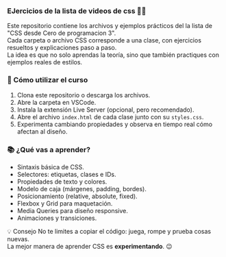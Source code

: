 ### EJercicios de la lista de videos de css 🎨✨ ### 
Este repositorio contiene los archivos y ejemplos prácticos del la lista de "CSS desde Cero de programacion 3".  
Cada carpeta o archivo CSS corresponde a una clase, con ejercicios resueltos y explicaciones paso a paso.  
La idea es que no solo aprendas la teoría, sino que también practiques con ejemplos reales de estilos.  

### 🚀 Cómo utilizar el curso  ###
1. Clona este repositorio o descarga los archivos.  
2. Abre la carpeta en VSCode.  
3. Instala la extensión Live Server (opcional, pero recomendado).  
4. Abre el archivo `index.html` de cada clase junto con su `styles.css`.  
5. Experimenta cambiando propiedades y observa en tiempo real cómo afectan al diseño.  

### 📚 ¿Qué vas a aprender?  ###
- Sintaxis básica de CSS.  
- Selectores: etiquetas, clases e IDs.  
- Propiedades de texto y colores.  
- Modelo de caja (márgenes, padding, bordes).  
- Posicionamiento (relative, absolute, fixed).  
- Flexbox y Grid para maquetación.  
- Media Queries para diseño responsive.  
- Animaciones y transiciones.  

💡 Consejo 
No te limites a copiar el código: juega, rompe y prueba cosas nuevas.  
La mejor manera de aprender CSS es **experimentando**. 😉  
